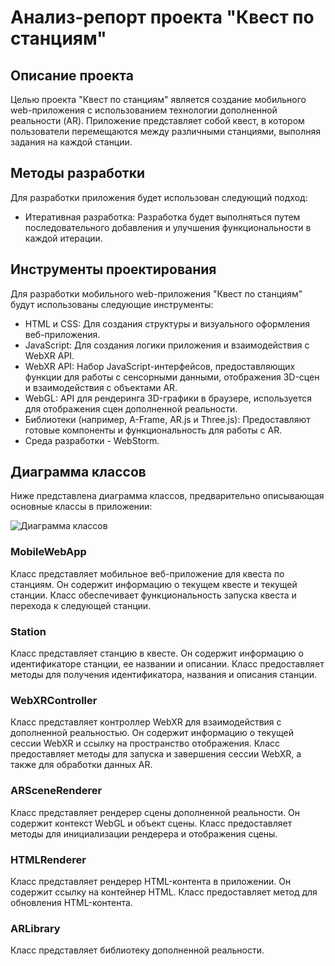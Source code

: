 # Анализ-репорт проекта "Квест по станциям"

## Описание проекта
Целью проекта "Квест по станциям" является создание мобильного web-приложения с использованием технологии дополненной реальности (AR). Приложение представляет собой квест, в котором пользователи перемещаются между различными станциями, выполняя задания на каждой станции.

## Методы разработки
Для разработки приложения будет использован следующий подход:
- Итеративная разработка: Разработка будет выполняться путем последовательного добавления и улучшения функциональности в каждой итерации.

## Инструменты проектирования
Для разработки мобильного web-приложения "Квест по станциям" будут использованы следующие инструменты:
- HTML и CSS: Для создания структуры и визуального оформления веб-приложения.
- JavaScript: Для создания логики приложения и взаимодействия с WebXR API.
- WebXR API: Набор JavaScript-интерфейсов, предоставляющих функции для работы с сенсорными данными, отображения 3D-сцен и взаимодействия с объектами AR.
- WebGL: API для рендеринга 3D-графики в браузере, используется для отображения сцен дополненной реальности.
- Библиотеки (например, A-Frame, AR.js и Three.js): Предоставляют готовые компоненты и функциональность для работы с AR.
- Среда разработки - WebStorm.

## Диаграмма классов
Ниже представлена диаграмма классов, предварительно описывающая основные классы в приложении:

![Диаграмма классов](img.png)

### MobileWebApp
Класс представляет мобильное веб-приложение для квеста по станциям. Он содержит информацию о текущем квесте и текущей станции. Класс обеспечивает функциональность запуска квеста и перехода к следующей станции.

### Station
Класс представляет станцию в квесте. Он содержит информацию о идентификаторе станции, ее названии и описании. Класс предоставляет методы для получения идентификатора, названия и описания станции.

### WebXRController
Класс представляет контроллер WebXR для взаимодействия с дополненной реальностью. Он содержит информацию о текущей сессии WebXR и ссылку на пространство отображения. Класс предоставляет методы для запуска и завершения сессии WebXR, а также для обработки данных AR.

### ARSceneRenderer
Класс представляет рендерер сцены дополненной реальности. Он содержит контекст WebGL и объект сцены. Класс предоставляет методы для инициализации рендерера и отображения сцены.

### HTMLRenderer
Класс представляет рендерер HTML-контента в приложении. Он содержит ссылку на контейнер HTML. Класс предоставляет метод для обновления HTML-контента.

### ARLibrary
Класс представляет библиотеку дополненной реальности.